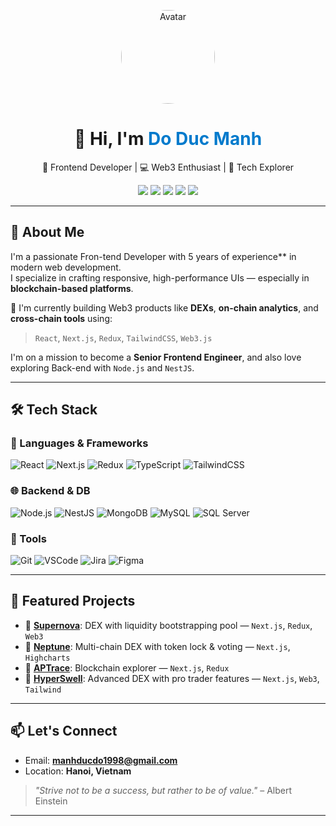 <!-- GitHub Profile README -->

<p align="center">
  <img src="https://avatars.githubusercontent.com/u/62376726?s=96&v=4" width="150" style="border-radius: 50%" alt="Avatar" />
</p>

<h1 align="center">👋 Hi, I'm <span style="color:#007acc">Do Duc Manh</span></h1>

<p align="center">
  🚀 Frontend Developer | 💻 Web3 Enthusiast | 🎯 Tech Explorer
</p>

<p align="center">
  <a href="mailto:manhducdo1998@gmail.com"><img src="https://img.shields.io/badge/Email-DarkGreen?style=flat&logo=gmail&logoColor=white"/></a>
  <a href="https://app.xena.finance" target="_blank"><img src="https://img.shields.io/badge/Xena.Finance-Website-blue?style=flat-square&logo=web"></a>
  <a href="https://app.nep.finance" target="_blank"><img src="https://img.shields.io/badge/Nep.Finance-DeFi-orange?style=flat-square&logo=ethereum"></a>
  <a href="https://alpha.aptrace.xyz" target="_blank"><img src="https://img.shields.io/badge/APTrace-Explorer-yellow?style=flat-square&logo=blockchaindotcom"></a>
  <a href="https://hyperswell.xyz" target="_blank"><img src="https://img.shields.io/badge/Hyperswell-DeFi-brown?style=flat-square&logo=blockchaindotcom"></a>
</p>

---

## 🧠 About Me

I'm a passionate Fron-tend Developer with 5 years of experience** in modern web development.  
I specialize in crafting responsive, high-performance UIs — especially in **blockchain-based platforms**.

💼 I'm currently building Web3 products like **DEXs**, **on-chain analytics**, and **cross-chain tools** using:

> `React`, `Next.js`, `Redux`, `TailwindCSS`, `Web3.js`

I'm on a mission to become a **Senior Frontend Engineer**, and also love exploring Back-end with `Node.js` and `NestJS`.

---

## 🛠 Tech Stack

### 🔧 Languages & Frameworks

![React](https://img.shields.io/badge/-React-61DAFB?logo=react&logoColor=white&style=flat)
![Next.js](https://img.shields.io/badge/-Next.js-000000?logo=nextdotjs&style=flat)
![Redux](https://img.shields.io/badge/-Redux-764abc?logo=redux&style=flat)
![TypeScript](https://img.shields.io/badge/-TypeScript-3178c6?logo=typescript&style=flat)
![TailwindCSS](https://img.shields.io/badge/-TailwindCSS-38bdf8?logo=tailwindcss&style=flat)

### 🌐 Backend & DB

![Node.js](https://img.shields.io/badge/-Node.js-339933?logo=node.js&style=flat)
![NestJS](https://img.shields.io/badge/-NestJS-ea2845?logo=nestjs&style=flat)
![MongoDB](https://img.shields.io/badge/-MongoDB-47A248?logo=mongodb&style=flat)
![MySQL](https://img.shields.io/badge/-MySQL-00758F?logo=mysql&style=flat)
![SQL Server](https://img.shields.io/badge/-SQL%20Server-CC2927?logo=microsoft-sql-server&style=flat)

### 🧰 Tools

![Git](https://img.shields.io/badge/-Git-F05032?logo=git&style=flat)
![VSCode](https://img.shields.io/badge/-VS%20Code-007ACC?logo=visual-studio-code&style=flat)
![Jira](https://img.shields.io/badge/-Jira-0052CC?logo=jira&style=flat)
![Figma](https://img.shields.io/badge/-Figma-F24E1E?logo=figma&style=flat)

---

## 🚀 Featured Projects

- 🔗 [**Supernova**](https://xena.finance): DEX with liquidity bootstrapping pool — `Next.js`, `Redux`, `Web3`
- 🔗 [**Neptune**](https://app.nep.finance): Multi-chain DEX with token lock & voting — `Next.js`, `Highcharts`
- 🔗 [**APTrace**](https://alpha.aptrace.xyz): Blockchain explorer — `Next.js`, `Redux`
- 🔗 [**HyperSwell**](https://app.hyperswell.xyz): Advanced DEX with pro trader features — `Next.js`, `Web3`, `Tailwind`

---

## 📫 Let's Connect

- Email: **manhducdo1998@gmail.com**
- Location: **Hanoi, Vietnam**

> *"Strive not to be a success, but rather to be of value."* – Albert Einstein

---

